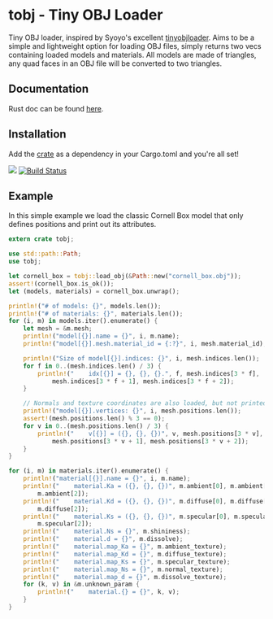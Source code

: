 tobj - Tiny OBJ Loader
===
Tiny OBJ loader, inspired by Syoyo's excellent [tinyobjloader](https://github.com/syoyo/tinyobjloader).
Aims to be a simple and lightweight option for loading OBJ files, simply returns two vecs
containing loaded models and materials. All models are made of triangles, any quad faces in an
OBJ file will be converted to two triangles.

Documentation
---
Rust doc can be found [here](http://www.willusher.io/tobj/tobj/).

Installation
---
Add the [crate](https://crates.io/crates/tobj) as a dependency in your Cargo.toml and you're all set!

[![](http://meritbadge.herokuapp.com/tobj)](https://crates.io/crates/tobj)
[![Build Status](https://travis-ci.org/Twinklebear/tobj.svg?branch=master)](https://travis-ci.org/Twinklebear/tobj)

Example
---
In this simple example we load the classic Cornell Box model that only defines positions and
print out its attributes.

```rust
extern crate tobj;

use std::path::Path;
use tobj;

let cornell_box = tobj::load_obj(&Path::new("cornell_box.obj"));
assert!(cornell_box.is_ok());
let (models, materials) = cornell_box.unwrap();

println!("# of models: {}", models.len());
println!("# of materials: {}", materials.len());
for (i, m) in models.iter().enumerate() {
	let mesh = &m.mesh;
	println!("model[{}].name = {}", i, m.name);
	println!("model[{}].mesh.material_id = {:?}", i, mesh.material_id);

	println!("Size of model[{}].indices: {}", i, mesh.indices.len());
	for f in 0..(mesh.indices.len() / 3) {
		println!("    idx[{}] = {}, {}, {}.", f, mesh.indices[3 * f],
			mesh.indices[3 * f + 1], mesh.indices[3 * f + 2]);
	}

	// Normals and texture coordinates are also loaded, but not printed in this example
	println!("model[{}].vertices: {}", i, mesh.positions.len());
	assert!(mesh.positions.len() % 3 == 0);
	for v in 0..(mesh.positions.len() / 3) {
		println!("    v[{}] = ({}, {}, {})", v, mesh.positions[3 * v],
			mesh.positions[3 * v + 1], mesh.positions[3 * v + 2]);
	}
}

for (i, m) in materials.iter().enumerate() {
	println!("material[{}].name = {}", i, m.name);
	println!("    material.Ka = ({}, {}, {})", m.ambient[0], m.ambient[1],
		m.ambient[2]);
	println!("    material.Kd = ({}, {}, {})", m.diffuse[0], m.diffuse[1],
		m.diffuse[2]);
	println!("    material.Ks = ({}, {}, {})", m.specular[0], m.specular[1],
		m.specular[2]);
	println!("    material.Ns = {}", m.shininess);
	println!("    material.d = {}", m.dissolve);
	println!("    material.map_Ka = {}", m.ambient_texture);
	println!("    material.map_Kd = {}", m.diffuse_texture);
	println!("    material.map_Ks = {}", m.specular_texture);
	println!("    material.map_Ns = {}", m.normal_texture);
	println!("    material.map_d = {}", m.dissolve_texture);
	for (k, v) in &m.unknown_param {
		println!("    material.{} = {}", k, v);
	}
}
```

